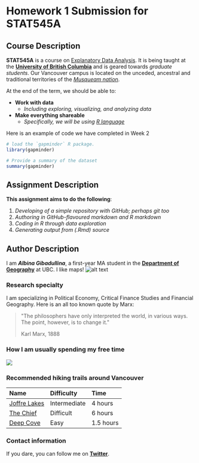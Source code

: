 # Homework 1 Submission for STAT545A

## Course Description

**STAT545A** is a course on <a href="http://stat545.com/">Explanatory Data Analysis</a>. It is being taught at the <a href="https://www.ubc.ca">**University of British Columbia**</a> and is geared towards *graduate students*. Our Vancouver campus is located on the unceded, ancestral and traditional territories of the <a href="https://www.musqueam.bc.ca/">*Musqueam nation*</a>. 

At the end of the term, we should be able to:
- **Work with data**
    + *Including exploring, visualizing, and analyzing data*
- **Make everything shareable**
    + *Specifically, we will be using <a href="https://www.r-project.org/">R language</a>*

Here is an example of code we have completed in Week 2

```R
# load the `gapminder` R package.
library(gapminder)

# Provide a summary of the dataset
summary(gapminder)
```



## Assignment Description

**This assignment aims to do the following**:

1. *Developing of a simple repository with GitHub; perhaps git too*
2. *Authoring in GitHub-flavoured markdown and R markdown*
3. *Coding in R through data exploration*
4. *Generating output from (.Rmd) source*



## Author Description
I am ***Albina Gibadullina***, a first-year MA student in the <a href="https://www.geog.ubc.ca/">**Department of Geography**</a> at UBC. I like maps!
![alt text](http://s3.amazonaws.com/libapps/accounts/114989/images/colorful-1974699_1920.png)

### Research specialty
I am specializing in Political Economy, Critical Finance Studies and Financial Geography. Here is an all too known quote by Marx:

> "The philosophers have only interpreted the world, in various ways. The point, however, is to change it."
>
> Karl Marx, 1888

### How I am usually spending my free time

![](https://media.giphy.com/media/IW7oZF4MGJsfS/giphy.gif)

### Recommended hiking trails around Vancouver
Name | Difficulty | Time
:---------|:---------|:------------------
[Joffre Lakes](https://www.vancouvertrails.com/trails/joffre-lakes/) | Intermediate | 4 hours
[The Chief](https://www.vancouvertrails.com/trails/stawamus-chief/) | Difficult | 6 hours
[Deep Cove](https://www.vancouvertrails.com/trails/quarry-rock/) | Easy | 1.5 hours

### Contact information
If you dare, you can follow me on <a href="https://twitter.com/albina_gib">**Twitter**</a>.

